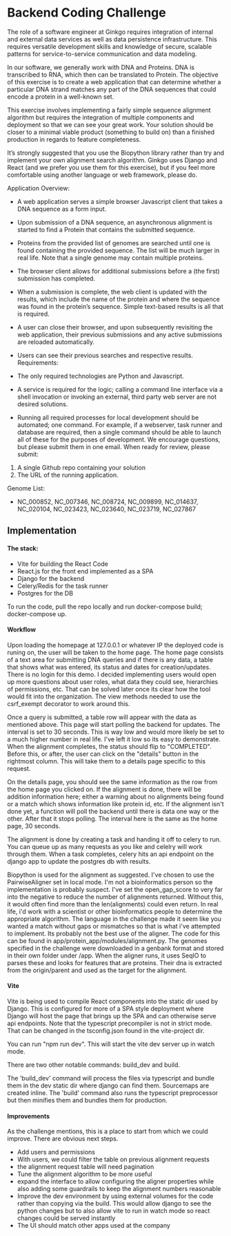 # Backend Coding Challenge

The role of a software engineer at Ginkgo requires integration of internal and external data services as well as data persistence infrastructure. This requires versatile development skills and knowledge of secure, scalable patterns for service-to-service communication and data modeling.

In our software, we generally work with DNA and Proteins. DNA is transcribed to RNA, which then can be translated to Protein. The objective of this exercise is to create a web application that can determine whether a particular DNA strand matches any part of the DNA sequences that could encode a protein in a well-known set.

This exercise involves implementing a fairly simple sequence alignment algorithm but requires the integration of multiple components and deployment so that we can see your great work. Your solution should be closer to a minimal viable product (something to build on) than a finished production in regards to feature completeness.

It’s strongly suggested that you use the Biopython library rather than try and implement your own alignment search algorithm. Ginkgo uses Django and React (and we prefer you use them for this exercise), but if you feel more comfortable using another language or web framework, please do.

Application Overview:
- A web application serves a simple browser Javascript client that takes a DNA sequence
as a form input.
- Upon submission of a DNA sequence, an asynchronous alignment is started to find a
Protein that contains the submitted sequence.
- Proteins from the provided list of genomes are searched until one is found containing
the provided sequence. The list will be much larger in real life. Note that a single
genome may contain multiple proteins.
- The browser client allows for additional submissions before a (the first) submission has
completed.
- When a submission is complete, the web client is updated with the results, which include
the name of the protein and where the sequence was found in the protein’s sequence.
Simple text-based results is all that is required.
- A user can close their browser, and upon subsequently revisiting the web application,
their previous submissions and any active submissions are reloaded automatically.
- Users can see their previous searches and respective results.
Requirements:
- The only required technologies are Python and Javascript.
  
- A service is required for the logic; calling a command line interface via a shell invocation or invoking an external, third party web server are not desired solutions.
- Running all required processes for local development should be automated; one command. For example, if a webserver, task runner and database are required, then a single command should be able to launch all of these for the purposes of development.
We encourage questions, but please submit them in one email.
When ready for review, please submit:
1. A single Github repo containing your solution
2. The URL of the running application.

Genome List:
- NC_000852, NC_007346, NC_008724, NC_009899, NC_014637, NC_020104, NC_023423, NC_023640, NC_023719, NC_027867


## Implementation

#### The stack:
- Vite for building the React Code
- React.js for the front end implemented as a SPA
- Django for the backend
- Celery/Redis for the task runner
- Postgres for the DB

To run the code, pull the repo locally and run docker-compose build; docker-compose up.

#### Workflow
Upon loading the homepage at 127.0.0.1 or whatever IP the deployed code is runing on, the user will be taken to the home page.
The home page consists of a text area for submitting DNA queries and if there is any data, a table that shows what was entered,
its status and dates for creation/updates. There is no login for this demo. I decided implementing users would open up more
questions about user roles, what data they could see, hierarchies of permissions, etc. That can be solved later once its clear
how the tool would fit into the organization. The view methods needed to use the csrf_exempt decorator to work around this.

Once a query is submitted, a table row will appear with the data as mentioned above. This page will start polling the backend for
updates. The interval is set to 30 seconds. This is way low and would more likely be set to a much higher number in real life. I've
left it low so its easy to demonstrate. When the alignment completes, the status should flip to "COMPLETED". Before this, or after,
the user can click on the "details" button in the rightmost column. This will take them to a details page specific to this request.

On the details page, you should see the same information as the row from the home page you clicked on. If the alignment is done, there
will be addition information here; either a warning about no alignments being found or a match which shows information like protein id,
etc. If the alignment isn't done yet, a function will poll the backend until there is data one way or the other. After that it stops
polling. The interval here is the same as the home page, 30 seconds.

The alignment is done by creating a task and handing it off to celery to run. You can queue up as many requests as you like and celelry 
will work through them. When a task completes, celery hits an api endpoint on the django app to update the postgres db with results.

Biopython is used for the alignment as suggested. I've chosen to use the PairwiseAligner set in local mode. I'm not a bioinformatics
person so the implementation is probably suspect. I've set the open_gap_score to very far into the negative to reduce the number of
alignments returned. Without this, it would often find more than the len(alignments) could even return. In real life, i'd work with a
scientist or other bioinformatics people to determine the appropriate algorithm. The language in the challenge made it seem like you
wanted a match without gaps or mismatches so that is what i've attempted to implement. Its probably not the best use of the aligner.
The code for this can be found in app/protein_app/modules/alignment.py. The genomes specified in the challenge were downloaded 
in a genbank format and stored in their own folder under /app. When the aligner runs, it uses SeqIO to parses these and looks for 
features that are proteins. Their dna is extracted from the origin/parent and used as the target for the alignment.

#### Vite
Vite is being used to compile React components into the static dir used by Django. This is configured for more of a SPA style 
deployment where Django will host the page that brings up the SPA and can otherwise serve api endpoints. Note that the typescript
precompiler is not in strict mode. That can be changed in the tsconfig.json found in the vite-project dir.

You can run "npm run dev". This will start the vite dev server up in watch mode.

There are two other notable commands: build_dev and build. 

The 'build_dev' command will process the files via typescript and bundle them in the dev static dir where django can find them.
Sourcemaps are created inline. The 'build' command also runs the typescript preprocessor but then minifies them and bundles them 
for production.

#### Improvements

As the challenge mentions, this is a place to start from which we could improve. There are obvious next steps.

- Add users and permissions
- With users, we could filter the table on previous alignment requests
- the alignment request table will need pagination 
- Tune the alignment algorithm to be more useful
- expand the interface to allow configuring the aligner properties while also adding some guardrails to keep the alignment numbers
reasonable
- Improve the dev environment by using external volumes for the code rather than copying via the build. This would allow django to 
see the python changes but to also allow vite to run in watch mode so react changes could be served instantly
- The UI should match other apps used at the company










